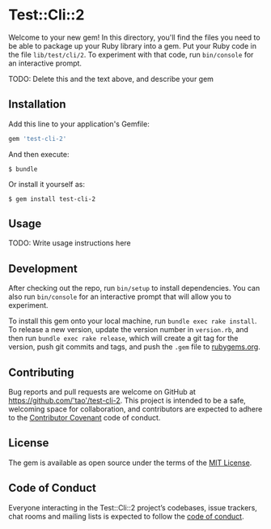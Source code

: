 # Test::Cli::2

Welcome to your new gem! In this directory, you'll find the files you need to be able to package up your Ruby library into a gem. Put your Ruby code in the file `lib/test/cli/2`. To experiment with that code, run `bin/console` for an interactive prompt.

TODO: Delete this and the text above, and describe your gem

## Installation

Add this line to your application's Gemfile:

```ruby
gem 'test-cli-2'
```

And then execute:

    $ bundle

Or install it yourself as:

    $ gem install test-cli-2

## Usage

TODO: Write usage instructions here

## Development

After checking out the repo, run `bin/setup` to install dependencies. You can also run `bin/console` for an interactive prompt that will allow you to experiment.

To install this gem onto your local machine, run `bundle exec rake install`. To release a new version, update the version number in `version.rb`, and then run `bundle exec rake release`, which will create a git tag for the version, push git commits and tags, and push the `.gem` file to [rubygems.org](https://rubygems.org).

## Contributing

Bug reports and pull requests are welcome on GitHub at https://github.com/'tao'/test-cli-2. This project is intended to be a safe, welcoming space for collaboration, and contributors are expected to adhere to the [Contributor Covenant](http://contributor-covenant.org) code of conduct.

## License

The gem is available as open source under the terms of the [MIT License](https://opensource.org/licenses/MIT).

## Code of Conduct

Everyone interacting in the Test::Cli::2 project’s codebases, issue trackers, chat rooms and mailing lists is expected to follow the [code of conduct](https://github.com/'tao'/test-cli-2/blob/master/CODE_OF_CONDUCT.md).
